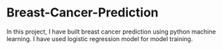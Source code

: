 # Breast-Cancer-Prediction
In this project, I have built breast cancer prediction using python machine learning. I have used logistic regression model for model training.
